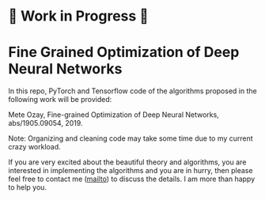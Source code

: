 # :construction: Work in Progress :construction:

# Fine Grained Optimization of Deep Neural Networks

In this repo, PyTorch and Tensorflow code of the algorithms proposed in the following work will be provided:

Mete Ozay, Fine-grained Optimization of Deep Neural Networks, abs/1905.09054, 2019.

Note: Organizing and cleaning code may take some time due to my current crazy workload. 

If you are very excited about the beautiful theory and algorithms, you are interested in implementing the algorithms and you are in hurry, then please feel free to contact me ([mailto](meteozay@gmail.com)) to discuss the details. I am more than happy to help you.
